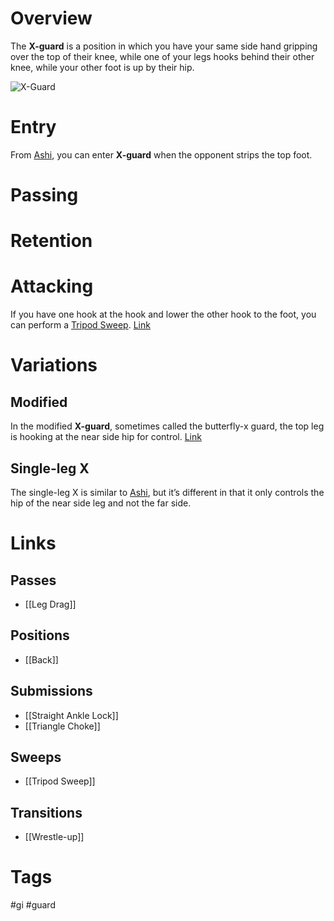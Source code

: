 # Overview
The **X-guard** is a position in which you have your same side hand gripping over the top of their knee, while one of your legs hooks behind their other knee, while your other foot is up by their hip.

![X-Guard](https://www.grapplearts.com/wp-content/uploads/2013/03/What-is-the-X-Guard.png)
# Entry
From [Ashi](obsidian://open?vault=Obsidian-BJJ-Notes&file=Guards%2FAshi%20Garami), you can enter **X-guard** when the opponent strips the top foot.
# Passing
# Retention
# Attacking
If you have one hook at the hook and lower the other hook to the foot, you can perform a [Tripod Sweep](obsidian://open?vault=Obsidian-BJJ-Notes&file=Sweeps%2FTripod%20Sweep). [Link](https://www.youtube.com/watch?v=5SkgNz0iwbw)
# Variations
## Modified
In the modified **X-guard**, sometimes called the butterfly-x guard, the top leg is hooking at the near side hip for control. [Link](https://www.youtube.com/watch?v=5YiH8ggmM4I&t=11s)
## Single-leg X
The single-leg X is similar to [Ashi](obsidian://open?vault=Obsidian-BJJ-Notes&file=Guards%2FAshi%20Garami), but it’s different in that it only controls the hip of the near side leg and not the far side.
# Links
## Passes
- [[Leg Drag]]
## Positions
- [[Back]]
## Submissions
- [[Straight Ankle Lock]]
- [[Triangle Choke]]
## Sweeps
- [[Tripod Sweep]]
## Transitions
- [[Wrestle-up]]
# Tags
#gi #guard 